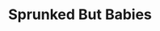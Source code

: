 ---
slug: sprunked-but-babies-1592
title: Sprunked But Babies
description: "Sprunked But Babies is an exciting online game. Play for free directly in your browser!"
icon: /images/popular_mods/Sprunked But Babies.png
url: https://wowtbc.net/sprunkin/sprunked-babies/index.html
previewImage: /images/popular_mods/Sprunked But Babies.png
type: popular mods

# SEO配置
seo:
  title: "Sprunked But Babies - Play Free Online Game | Fun Browser Games"
  description: "Sprunked But Babies - Play this fun online game for free in your browser. No download required!"
  ogImage: "/images/popular_mods/Sprunked But Babies.png"
  keywords: "sprunked-but-babies-1592, online game, browser game, free game, popular mods game, play online"

videoUrls:
  - https://www.youtube.com/embed/example1
  - https://www.youtube.com/embed/example2

whyPlay:
  title: "Why Play Sprunked But Babies?"
  items:
    - "Immersive Gameplay: Sprunked But Babies offers an engaging and immersive gaming experience that will keep you entertained for hours"
    - "Challenging Levels: Test your skills with increasingly difficult challenges and obstacles"
    - "Beautiful Graphics: Enjoy stunning visuals and smooth animations that bring the game world to life"
    - "Regular Updates: New content and features are added regularly to keep the game fresh and exciting"
    - "Free to Play: Experience all the fun without spending a penny"
    - "Community Features: Connect with other players, share strategies, and compete for high scores"
    - "Cross-Platform: Play on any device with a web browser, no downloads required"

features:
  title: "Key Features of Sprunked But Babies"
  image: "/images/popular_mods/Sprunked But Babies.png"
  items:
    - "Intuitive Controls: Easy to learn controls make Sprunked But Babies accessible for players of all skill levels"
    - "Multiple Game Modes: Enjoy various gameplay options that provide different challenges and experiences"
    - "Character Customization: Personalize your gaming experience with unique characters and items"
    - "Achievement System: Complete special tasks to earn rewards and recognition"
    - "Leaderboards: Compete with players worldwide and see who can achieve the highest scores"

characteristics:
  title: "Game Characteristics"
  image: "/images/popular_mods/Sprunked But Babies.png"
  items:
    - "Genre: Popular mods game with elements of strategy and skill"
    - "Difficulty: Suitable for both casual gamers and those seeking a challenge"
    - "Play Time: Quick sessions or extended gameplay, depending on your preference"
    - "Art Style: Vibrant and engaging visuals that enhance the gaming experience"
    - "Sound Design: Immersive audio that complements the gameplay perfectly"

info: "Sprunked But Babies is an exciting online game that offers players a unique and engaging gaming experience. With its intuitive controls, stunning visuals, and challenging gameplay, Sprunked But Babies provides hours of entertainment for players of all ages and skill levels. Whether you're looking for a quick gaming session during a break or an extended play session, Sprunked But Babies delivers an immersive experience that will keep you coming back for more. The game features multiple levels of increasing difficulty, ensuring that players are constantly challenged as they progress. With regular updates adding new content and features, Sprunked But Babies remains fresh and exciting, providing endless entertainment options for its growing community of players."

howToPlayIntro: "Welcome to Sprunked But Babies! This guide will walk you through the basics and help you master the game. Whether you're a beginner or looking to improve your skills, these tips and instructions will enhance your gaming experience."

howToPlaySteps:
  - title: "Getting Started"
    description: "Begin your Sprunked But Babies adventure by familiarizing yourself with the controls. Use your keyboard or mouse to navigate through the game interface. The tutorial will guide you through the basic mechanics and help you understand the objectives."
  - title: "Understanding the Objectives"
    description: "In Sprunked But Babies, your main goal is to progress through levels by completing specific objectives. Each level presents unique challenges that require different strategies and approaches."
  - title: "Mastering the Controls"
    description: "Practice using the controls to improve your precision and reaction time. Sprunked But Babies requires quick reflexes and strategic thinking to overcome obstacles and defeat opponents."
  - title: "Utilizing Power-ups"
    description: "Collect power-ups throughout the game to enhance your abilities and overcome difficult challenges. Each power-up offers unique advantages that can be crucial for success."
  - title: "Developing Strategies"
    description: "As you progress in Sprunked But Babies, develop effective strategies for different scenarios. Analyze patterns, anticipate challenges, and adapt your approach to maximize your performance."

faq:
  title: "Frequently Asked Questions about Sprunked But Babies"
  items:
    - question: "Is Sprunked But Babies free to play?"
      answer: "Yes, Sprunked But Babies is completely free to play directly in your web browser. No downloads or purchases are required to enjoy the full game experience."
    - question: "Can I play Sprunked But Babies on mobile devices?"
      answer: "Yes, Sprunked But Babies is optimized for both desktop and mobile play. You can enjoy the game on any device with a web browser and internet connection."
    - question: "Are there any in-game purchases?"
      answer: "While Sprunked But Babies is free to play, there may be optional in-game purchases available for cosmetic items or additional features that don't affect core gameplay."
    - question: "How often is Sprunked But Babies updated?"
      answer: "The developers regularly update Sprunked But Babies with new content, features, and improvements based on player feedback and game performance."
    - question: "Can I play Sprunked But Babies offline?"
      answer: "Currently, Sprunked But Babies requires an internet connection to play as it's a browser-based online game."
    - question: "Is Sprunked But Babies suitable for children?"
      answer: "Yes, Sprunked But Babies is designed to be family-friendly and suitable for players of all ages."
    - question: "How do I report bugs or issues?"
      answer: "If you encounter any problems while playing Sprunked But Babies, you can report them through the game's support page or contact the developers directly through their website."
    - question: "Still Have Questions?"
      answer: "If you have additional questions about Sprunked But Babies that aren't covered in this FAQ, please visit our support center or contact our customer service team for assistance."
---